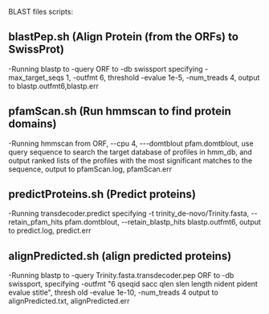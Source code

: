 BLAST files scripts: 
## blastPep.sh (Align Protein (from the ORFs) to SwissProt) 
-Running blastp to -query ORF to -db swissport specifying -max_target_seqs 1, -outfmt 6, threshold -evalue 1e-5, -num_treads 4, output to blastp.outfmt6,blastp.err 

## pfamScan.sh (Run hmmscan to find protein domains) 
-Running hmmscan from ORF, --cpu 4, ---domtblout pfam.domtblout, use query sequence to search the target database of profiles in hmm_db, and output ranked lists of the profiles with the most significant matches to the sequence, output to pfamScan.log, pfamScan.err 
 
## predictProteins.sh (Predict proteins) 
-Running transdecoder.predict specifying -t trinity_de-novo/Trinity.fasta, --retain_pfam_hits pfam.domtblout, --retain_blastp_hits blastp.outfmt6, output to predict.log, predict.err

## alignPredicted.sh (align predicted proteins) 
-Running blastp to -query Trinity.fasta.transdecoder.pep ORF to -db swissport, specifying -outfmt "6 qseqid sacc qlen slen length nident pident evalue stitle", thresh    old -evalue 1e-10, -num_treads 4 output to alignPredicted.txt, alignPredicted.err 
